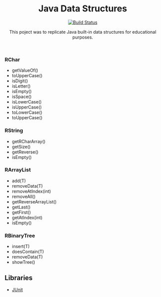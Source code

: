 <h1 align="center">Java Data Structures</h1>
<p align="center">
  <a href="https://github.com/RamziJabali/data-structures-java/actions"><img alt="Build Status" src="https://github.com/skydoves/Pokedex/workflows/Android%20CI/badge.svg"/></a> 
</p>

<p align="center">  
This poject was to replicate Java built-in data structures for educational purposes.</p>
</br>
 
### RChar
- getValueOf()
- toUpperCase()
- isDigit()
- isLetter()
- isEmpty()
- isSpace()
- isLowerCase()
- isUpperCase()
- toLowerCase()
- toUpperCase()
  
### RString
- getRCharArray()
- getSize()
- getReverse()
- isEmpty()

### RArrayList<T>
- add(T)
- removeData(T)
- removeAtIndex(int)
- removeAll()
- getReverseArrayList() 
- getLast()
- getFirst()
- getAtIndex(int)
- isEmpty()
  
### RBinaryTree<T>
- insert(T)
- doesContain(T)  
- removeData(T)
- showTree()

## Libraries
- [JUnit](https://junit.org/junit5/)

